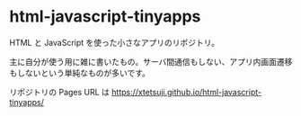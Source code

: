 # html-javascript-tinyapps

HTML と JavaScript を使った小さなアプリのリポジトリ。

主に自分が使う用に雑に書いたもの。サーバ間通信もしない、アプリ内画面遷移もしないという単純なものが多いです。

リポジトリの Pages URL は https://xtetsuji.github.io/html-javascript-tinyapps/
